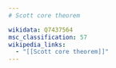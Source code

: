 ```yaml
---
# Scott core theorem

wikidata: Q7437564
msc_classification: 57
wikipedia_links:
  - "[[Scott core theorem]]"
---
```

